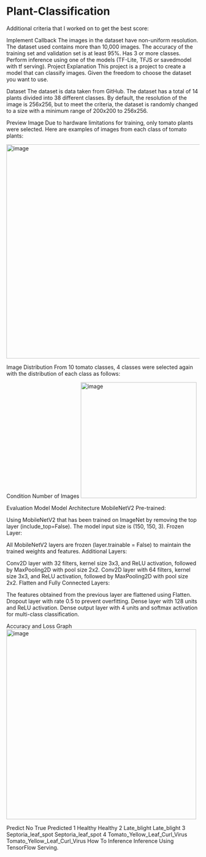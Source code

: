 # Plant-Classification

Additional criteria that I worked on to get the best score:

Implement Callback
The images in the dataset have non-uniform resolution.
The dataset used contains more than 10,000 images.
The accuracy of the training set and validation set is at least 95%.
Has 3 or more classes.
Perform inference using one of the models (TF-Lite, TFJS or savedmodel with tf serving).
Project Explanation
This project is a project to create a model that can classify images. Given the freedom to choose the dataset you want to use.

Dataset
The dataset is data taken from GitHub. The dataset has a total of 14 plants divided into 38 different classes. By default, the resolution of the image is 256x256, but to meet the criteria, the dataset is randomly changed to a size with a minimum range of 200x200 to 256x256.

Preview Image
Due to hardware limitations for training, only tomato plants were selected. Here are examples of images from each class of tomato plants:

<img width="558" alt="image" src="https://github.com/user-attachments/assets/d07b4d57-b87c-42af-8f37-7134c19d10cf" />

Image Distribution
From 10 tomato classes, 4 classes were selected again with the distribution of each class as follows:

Condition Number of Images
<img width="302" alt="image" src="https://github.com/user-attachments/assets/6b4db9b4-736e-4e08-a06a-1b69458e4698" />

Evaluation Model
Model Architecture
MobileNetV2 Pre-trained:

Using MobileNetV2 that has been trained on ImageNet by removing the top layer (include_top=False).
The model input size is (150, 150, 3).
Frozen Layer:

All MobileNetV2 layers are frozen (layer.trainable = False) to maintain the trained weights and features.
Additional Layers:

Conv2D layer with 32 filters, kernel size 3x3, and ReLU activation, followed by MaxPooling2D with pool size 2x2.
Conv2D layer with 64 filters, kernel size 3x3, and ReLU activation, followed by MaxPooling2D with pool size 2x2.
Flatten and Fully Connected Layers:

The features obtained from the previous layer are flattened using Flatten.
Dropout layer with rate 0.5 to prevent overfitting.
Dense layer with 128 units and ReLU activation.
Dense output layer with 4 units and softmax activation for multi-class classification.

Accuracy and Loss Graph
<img width="495" alt="image" src="https://github.com/user-attachments/assets/e9786ea2-ede1-42a8-a1d5-2cb8430e43e5" />


Predict
No True Predicted
1 Healthy Healthy
2 Late_blight Late_blight
3 Septoria_leaf_spot Septoria_leaf_spot
4 Tomato_Yellow_Leaf_Curl_Virus Tomato_Yellow_Leaf_Curl_Virus
How To Inference
Inference Using TensorFlow Serving.

